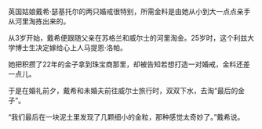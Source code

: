 <p>英国姑娘戴希·瑟基托尔的两只婚戒很特别，所需金料是由她从小到大一点点亲手从河里淘拣出来的。</p>
<p>从3岁开始，戴希便跟随父亲在苏格兰和威尔士的河里淘金。25岁时，这个利兹大学博士生决定嫁给心上人马提恩·洛帕。</p>
<p>她把积攒了22年的金子拿到珠宝商那里，却被告知若想打造一对婚戒，金料还差一点儿。</p>
<p>于是在婚礼前夕，戴希和未婚夫前往威尔士旅行时，双双下水，去淘“最后的金子”。</p>
<p>“我们最后在一块泥土里发现了几颗细小的金粒，那种感觉太奇妙了。”戴希说。</p>
